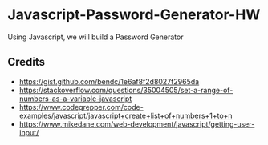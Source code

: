 # Javascript-Password-Generator-HW
Using Javascript, we will build a Password Generator


## Credits
- https://gist.github.com/bendc/1e6af8f2d8027f2965da
- https://stackoverflow.com/questions/35004505/set-a-range-of-numbers-as-a-variable-javascript
- https://www.codegrepper.com/code-examples/javascript/javascript+create+list+of+numbers+1+to+n
- https://www.mikedane.com/web-development/javascript/getting-user-input/
